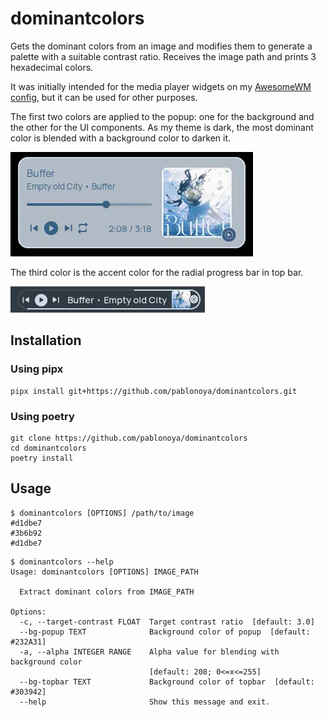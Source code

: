 # dominantcolors

Gets the dominant colors from an image and modifies them to generate a palette with a suitable contrast ratio. Receives the image path and prints 3 hexadecimal colors.

It was initially intended for the media player widgets on my [AwesomeWM config](https://github.com/pablonoya/awesomewm-configuration), but it can be used for other purposes.

The first two colors are applied to the popup: one for the background and the other for the UI components. As my theme is dark, the most dominant color is blended with a background color to darken it.

![Popup](./screenshots/popup.webp)

The third color is the accent color for the radial progress bar in top bar.

![Top bar](./screenshots/bar.webp)

## Installation

### Using pipx

```shell
pipx install git+https://github.com/pablonoya/dominantcolors.git
```

### Using poetry

```shell
git clone https://github.com/pablonoya/dominantcolors
cd dominantcolors
poetry install
```

## Usage

```shell
$ dominantcolors [OPTIONS] /path/to/image
#d1dbe7
#3b6b92
#d1dbe7
```

```
$ dominantcolors --help
Usage: dominantcolors [OPTIONS] IMAGE_PATH

  Extract dominant colors from IMAGE_PATH

Options:
  -c, --target-contrast FLOAT  Target contrast ratio  [default: 3.0]
  --bg-popup TEXT              Background color of popup  [default: #232A31]
  -a, --alpha INTEGER RANGE    Alpha value for blending with background color
                               [default: 208; 0<=x<=255]
  --bg-topbar TEXT             Background color of topbar  [default: #303942]
  --help                       Show this message and exit.
```

